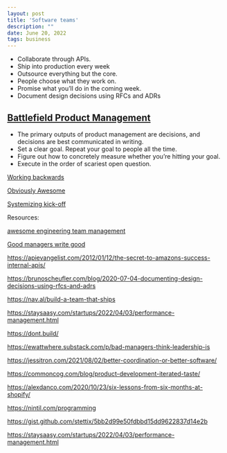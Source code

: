 ```yaml
---
layout: post
title: 'Software teams'
description: ""
date: June 20, 2022
tags: business
---
```


- Collaborate through APIs.
- Ship into production every week
- Outsource everything but the core.
- People choose what they work on.
- Promise what you’ll do in the coming week.
- Document design decisions using RFCs and ADRs

## [Battlefield Product Management](https://staysaasy.com/product/2022/06/01/battlefield-product-management.html)
- The primary outputs of product management are decisions, and decisions are best communicated in writing.
- Set a clear goal. Repeat your goal to people all the time.
- Figure out how to concretely measure whether you’re hitting your goal.
- Execute in the order of scariest open question.

[Working backwards](https://commoncog.com/blog/working-backwards/)

[Obviously Awesome](https://commoncog.com/blog/obviously-awesome/)

[Systemizing kick-off](https://world.hey.com/rjs/15-systemizing-kick-off-c05bbbf2)

Resources:

[awesome engineering team management](https://github.com/kdeldycke/awesome-engineering-team-management)

[Good managers write good](https://staysaasy.com/management/2022/07/10/Writing-Management.html)

https://apievangelist.com/2012/01/12/the-secret-to-amazons-success-internal-apis/

https://brunoscheufler.com/blog/2020-07-04-documenting-design-decisions-using-rfcs-and-adrs

https://nav.al/build-a-team-that-ships

https://staysaasy.com/startups/2022/04/03/performance-management.html

https://dont.build/

https://ewattwhere.substack.com/p/bad-managers-think-leadership-is

https://jessitron.com/2021/08/02/better-coordination-or-better-software/

https://commoncog.com/blog/product-development-iterated-taste/

https://alexdanco.com/2020/10/23/six-lessons-from-six-months-at-shopify/

https://nintil.com/programming

https://gist.github.com/stettix/5bb2d99e50fdbbd15dd9622837d14e2b

https://staysaasy.com/startups/2022/04/03/performance-management.html
